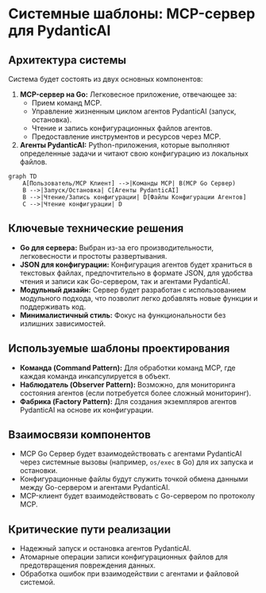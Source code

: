 # Системные шаблоны: MCP-сервер для PydanticAI

## Архитектура системы

Система будет состоять из двух основных компонентов:

1.  **MCP-сервер на Go:** Легковесное приложение, отвечающее за:
    *   Прием команд MCP.
    *   Управление жизненным циклом агентов PydanticAI (запуск, остановка).
    *   Чтение и запись конфигурационных файлов агентов.
    *   Предоставление инструментов и ресурсов через MCP.
2.  **Агенты PydanticAI:** Python-приложения, которые выполняют определенные задачи и читают свою конфигурацию из локальных файлов.

```mermaid
graph TD
    A[Пользователь/MCP Клиент] -->|Команды MCP| B(MCP Go Сервер)
    B -->|Запуск/Остановка| C[Агенты PydanticAI]
    B -->|Чтение/Запись конфигурации| D[Файлы Конфигурации Агентов]
    C -->|Чтение конфигурации| D
```

## Ключевые технические решения

*   **Go для сервера:** Выбран из-за его производительности, легковесности и простоты развертывания.
*   **JSON для конфигурации:** Конфигурация агентов будет храниться в текстовых файлах, предпочтительно в формате JSON, для удобства чтения и записи как Go-сервером, так и агентами PydanticAI.
*   **Модульный дизайн:** Сервер будет разработан с использованием модульного подхода, что позволит легко добавлять новые функции и поддерживать код.
*   **Минималистичный стиль:** Фокус на функциональности без излишних зависимостей.

## Используемые шаблоны проектирования

*   **Команда (Command Pattern):** Для обработки команд MCP, где каждая команда инкапсулируется в объект.
*   **Наблюдатель (Observer Pattern):** Возможно, для мониторинга состояния агентов (если потребуется более сложный мониторинг).
*   **Фабрика (Factory Pattern):** Для создания экземпляров агентов PydanticAI на основе их конфигурации.

## Взаимосвязи компонентов

*   MCP Go Сервер будет взаимодействовать с агентами PydanticAI через системные вызовы (например, `os/exec` в Go) для их запуска и остановки.
*   Конфигурационные файлы будут служить точкой обмена данными между Go-сервером и агентами PydanticAI.
*   MCP-клиент будет взаимодействовать с Go-сервером по протоколу MCP.

## Критические пути реализации

*   Надежный запуск и остановка агентов PydanticAI.
*   Атомарные операции записи конфигурационных файлов для предотвращения повреждения данных.
*   Обработка ошибок при взаимодействии с агентами и файловой системой.

